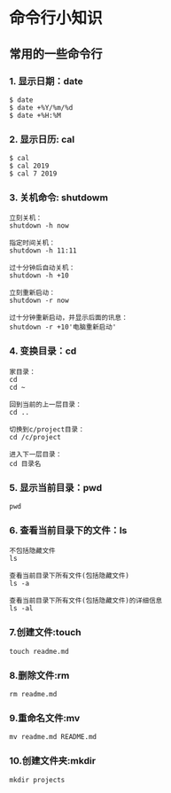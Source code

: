 # 命令行小知识

## 常用的一些命令行

### 1. 显示日期：date

```
$ date
$ date +%Y/%m/%d
$ date +%H:%M
```
### 2. 显示日历: cal

```
$ cal
$ cal 2019
$ cal 7 2019
```
### 3. 关机命令: shutdowm

```
立刻关机：
shutdown -h now

指定时间关机：
shutdown -h 11:11

过十分钟后自动关机：
shutdown -h +10

立刻重新启动：
shutdown -r now

过十分钟重新启动，并显示后面的讯息：
shutdown -r +10'电脑重新启动'
```
### 4. 变换目录：cd

```
家目录：
cd
cd ~

回到当前的上一层目录：
cd ..

切换到c/project目录：
cd /c/project

进入下一层目录：
cd 目录名
```

### 5. 显示当前目录：pwd

```
pwd
```

### 6. 查看当前目录下的文件：ls

```
不包括隐藏文件
ls

查看当前目录下所有文件(包括隐藏文件)
ls -a

查看当前目录下所有文件(包括隐藏文件)的详细信息
ls -al
```

### 7.创建文件:touch

```
touch readme.md
```

### 8.删除文件:rm

```
rm readme.md 
```

### 9.重命名文件:mv

```
mv readme.md README.md
```

### 10.创建文件夹:mkdir

```
mkdir projects
```